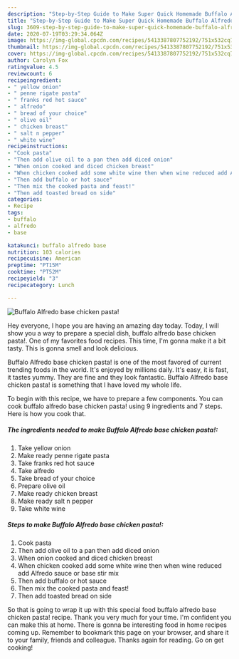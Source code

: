 ```yaml
---
description: "Step-by-Step Guide to Make Super Quick Homemade Buffalo Alfredo base chicken pasta!"
title: "Step-by-Step Guide to Make Super Quick Homemade Buffalo Alfredo base chicken pasta!"
slug: 3609-step-by-step-guide-to-make-super-quick-homemade-buffalo-alfredo-base-chicken-pasta
date: 2020-07-19T03:29:34.064Z
image: https://img-global.cpcdn.com/recipes/5413387807752192/751x532cq70/buffalo-alfredo-base-chicken-pasta-recipe-main-photo.jpg
thumbnail: https://img-global.cpcdn.com/recipes/5413387807752192/751x532cq70/buffalo-alfredo-base-chicken-pasta-recipe-main-photo.jpg
cover: https://img-global.cpcdn.com/recipes/5413387807752192/751x532cq70/buffalo-alfredo-base-chicken-pasta-recipe-main-photo.jpg
author: Carolyn Fox
ratingvalue: 4.5
reviewcount: 6
recipeingredient:
- " yellow onion"
- " penne rigate pasta"
- " franks red hot sauce"
- " alfredo"
- " bread of your choice"
- " olive oil"
- " chicken breast"
- " salt n pepper"
- " white wine"
recipeinstructions:
- "Cook pasta"
- "Then add olive oil to a pan then add diced onion"
- "When onion cooked and diced chicken breast"
- "When chicken cooked add some white wine then when wine reduced add Alfredo sauce or base stir mix"
- "Then add buffalo or hot sauce"
- "Then mix the cooked pasta and feast!"
- "Then add toasted bread on side"
categories:
- Recipe
tags:
- buffalo
- alfredo
- base

katakunci: buffalo alfredo base 
nutrition: 103 calories
recipecuisine: American
preptime: "PT15M"
cooktime: "PT52M"
recipeyield: "3"
recipecategory: Lunch

---
```



![Buffalo Alfredo base chicken pasta!](https://img-global.cpcdn.com/recipes/5413387807752192/751x532cq70/buffalo-alfredo-base-chicken-pasta-recipe-main-photo.jpg)

Hey everyone, I hope you are having an amazing day today. Today, I will show you a way to prepare a special dish, buffalo alfredo base chicken pasta!. One of my favorites food recipes. This time, I'm gonna make it a bit tasty. This is gonna smell and look delicious.



Buffalo Alfredo base chicken pasta! is one of the most favored of current trending foods in the world. It's enjoyed by millions daily. It's easy, it is fast, it tastes yummy. They are fine and they look fantastic. Buffalo Alfredo base chicken pasta! is something that I have loved my whole life.


To begin with this recipe, we have to prepare a few components. You can cook buffalo alfredo base chicken pasta! using 9 ingredients and 7 steps. Here is how you cook that.

<!--inarticleads1-->

##### The ingredients needed to make Buffalo Alfredo base chicken pasta!:

1. Take  yellow onion
1. Make ready  penne rigate pasta
1. Take  franks red hot sauce
1. Take  alfredo
1. Take  bread of your choice
1. Prepare  olive oil
1. Make ready  chicken breast
1. Make ready  salt n pepper
1. Take  white wine




<!--inarticleads2-->

##### Steps to make Buffalo Alfredo base chicken pasta!:

1. Cook pasta
1. Then add olive oil to a pan then add diced onion
1. When onion cooked and diced chicken breast
1. When chicken cooked add some white wine then when wine reduced add Alfredo sauce or base stir mix
1. Then add buffalo or hot sauce
1. Then mix the cooked pasta and feast!
1. Then add toasted bread on side




So that is going to wrap it up with this special food buffalo alfredo base chicken pasta! recipe. Thank you very much for your time. I'm confident you can make this at home. There is gonna be interesting food in home recipes coming up. Remember to bookmark this page on your browser, and share it to your family, friends and colleague. Thanks again for reading. Go on get cooking!
